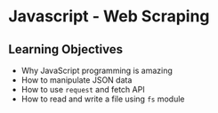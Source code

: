 # Javascript - Web Scraping

## Learning Objectives

*   Why JavaScript programming is amazing
*   How to manipulate JSON data
*   How to use `request` and fetch API
*   How to read and write a file using `fs` module
